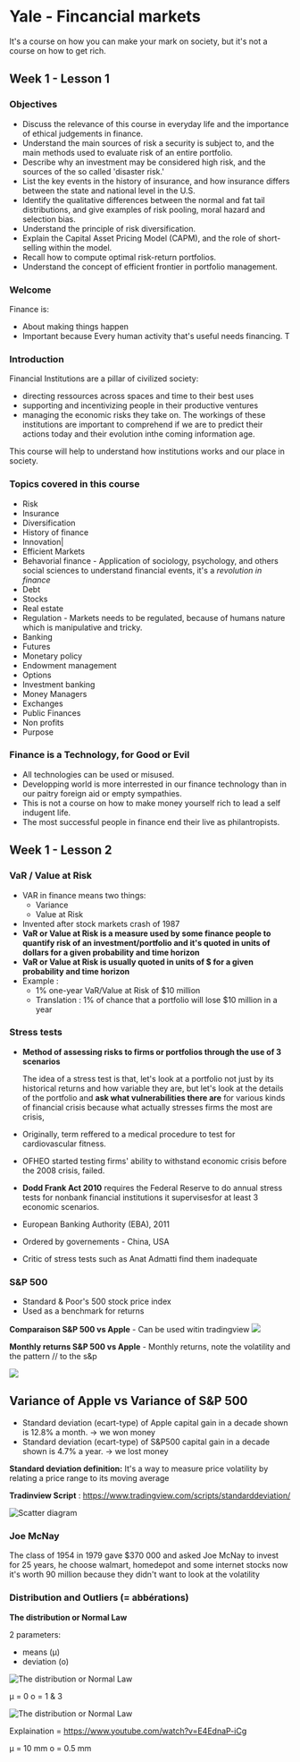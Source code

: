 # Yale - Fincancial markets

 It's a course on how you can make your mark on society, but it's not a course on how to get rich.

## **Week 1 - Lesson 1**

### **Objectives**

- Discuss the relevance of this course in everyday life and the importance of ethical judgements in finance.
- Understand the main sources of risk a security is subject to, and the main methods used to evaluate risk of an entire portfolio.
- Describe why an investment may be considered high risk, and the sources of the so called 'disaster risk.'
- List the key events in the history of insurance, and how insurance differs between the state and national level in the U.S.
- Identify the qualitative differences between the normal and fat tail distributions, and give examples of risk pooling, moral hazard and selection bias.
- Understand the principle of risk diversification.
- Explain the Capital Asset Pricing Model (CAPM), and the role of short-selling within the model.
- Recall how to compute optimal risk-return portfolios.
- Understand the concept of efficient frontier in portfolio management.

### **Welcome**

Finance is:

- About making things happen 
- Important because Every human activity that's useful needs financing. T

### **Introduction**

Financial Institutions are a pillar of civilized society:
- directing ressources across spaces and time to their best uses
- supporting and incentivizing people in their productive ventures
- managing the economic risks they take on.
The workings of these institutions are important to comprehend if we are to predict their actions today and their evolution inthe coming information age.

This course will help to understand how institutions works and our place in society.

### **Topics covered in this course**

- Risk
- Insurance
- Diversification
- History of finance
- Innovation|
- Efficient Markets
- Behavorial finance - Application of sociology, psychology, and others social sciences to understand financial events, it's a *revolution in finance*
- Debt
- Stocks
- Real estate
- Regulation - Markets needs to be regulated, because of humans nature which is manipulative and tricky.
- Banking
- Futures
- Monetary policy
- Endowment management
- Options
- Investment banking
- Money Managers
- Exchanges
- Public Finances
- Non profits
- Purpose

### **Finance is a Technology, for Good or Evil**

- All technologies can be used or misused.
- Developping world is more interrested in our finance technology than in our paitry foreign aid or empty sympathies.
- This is not a course on how to make money yourself rich to lead a self indugent life.
- The most successful people in finance end their live as philantropists.

## **Week 1 - Lesson 2**

### **VaR / Value at Risk**

  - VAR in finance means two things:
    - Variance
    - Value at Risk 
 - Invented after stock markets crash of 1987
 - **VaR or Value at Risk is a measure used by some finance people to quantify risk of an investment/portfolio and it's quoted in units of dollars for a given probability and time horizon**
 - **VaR or Value at Risk is usually quoted in units of $ for a given probability and time horizon**
 - Example :
   -  1% one-year VaR/Value at Risk of $10 million
   -  Translation : 1% of chance that a portfolio will lose $10 million in a year
  
### **Stress tests**

- **Method of assessing risks to firms or portfolios through the use of 3 scenarios**
  
  The idea of a stress test is that, let's look at a portfolio not just by its historical returns and how variable they are, but let's look at the details of the portfolio and **ask what vulnerabilities there are** for various kinds of financial crisis because what actually stresses firms the most are crisis, 

- Originally, term reffered to a medical procedure to test for cardiovascular fitness.
- OFHEO started testing firms' ability to withstand economic crisis before the 2008 crisis, failed.
- **Dodd Frank Act 2010** requires the Federal Reserve to do annual stress tests for nonbank financial institutions it supervisesfor at least 3 economic scenarios.
- European Banking Authority (EBA), 2011
- Ordered by governements - China, USA
- Critic of stress tests such as Anat Admatti find them inadequate

### **S&P 500**

- Standard & Poor's 500 stock price index 
- Used as a benchmark for returns

**Comparaison S&P 500 vs Apple** - Can be used witin tradingview
![](https://github.com/cwrisec/Yale-FinancialMarkets/blob/master/01.PNG?raw=true)

**Monthly returns S&P 500 vs Apple** - Monthly returns, note the volatility and the pattern // to the s&p

![](https://github.com/cwrisec/Yale-FinancialMarkets/blob/master/02.png?raw=true)

## Variance of Apple vs Variance of S&P 500

- Standard deviation (ecart-type) of Apple capital gain in a decade shown is 12.8% a month. -> we won money
- Standard deviation (ecart-type) of S&P500 capital gain in a decade shown is 4.7% a year. -> we lost money

**Standard deviation definition:**  It's a way to measure price volatility by relating a price range to its moving average

**Tradinview Script** : https://www.tradingview.com/scripts/standarddeviation/

![Scatter diagram](https://github.com/cwrisec/Yale-FinancialMarkets/blob/master/03.png?raw=true)

### **Joe McNay**

The class of 1954 in 1979 gave $370 000 and asked Joe McNay to invest for 25 years, he choose walmart, homedepot and some internet stocks now it's worth 90 million because they didn't want to look at the volatility

### Distribution and Outliers (= abbérations)

**The distribution or Normal Law** 

2 parameters:
- means (µ)
- deviation (o)

![The distribution or Normal Law](https://github.com/cwrisec/Yale-FinancialMarkets/blob/master/04.png?raw=true)

µ = 0
o = 1 & 3

![The distribution or Normal Law](https://github.com/cwrisec/Yale-FinancialMarkets/blob/master/05.png?raw=true)

Explaination = https://www.youtube.com/watch?v=E4EdnaP-iCg

µ = 10 mm
o = 0.5 mm
